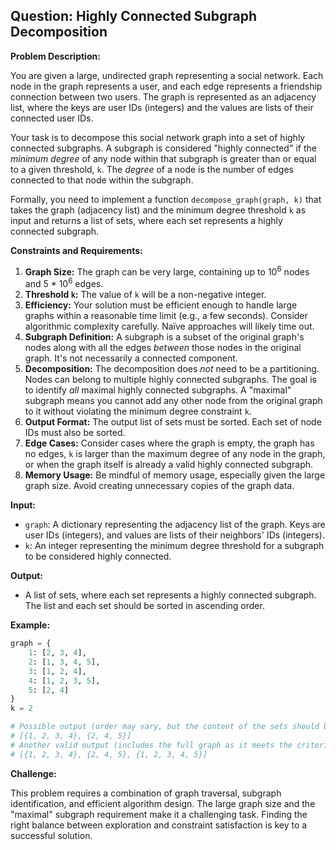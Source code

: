 ## Question: Highly Connected Subgraph Decomposition

**Problem Description:**

You are given a large, undirected graph representing a social network. Each node in the graph represents a user, and each edge represents a friendship connection between two users. The graph is represented as an adjacency list, where the keys are user IDs (integers) and the values are lists of their connected user IDs.

Your task is to decompose this social network graph into a set of highly connected subgraphs. A subgraph is considered "highly connected" if the *minimum degree* of any node within that subgraph is greater than or equal to a given threshold, `k`. The *degree* of a node is the number of edges connected to that node within the subgraph.

Formally, you need to implement a function `decompose_graph(graph, k)` that takes the graph (adjacency list) and the minimum degree threshold `k` as input and returns a list of sets, where each set represents a highly connected subgraph.

**Constraints and Requirements:**

1.  **Graph Size:** The graph can be very large, containing up to 10<sup>6</sup> nodes and 5 * 10<sup>6</sup> edges.
2.  **Threshold `k`:** The value of `k` will be a non-negative integer.
3.  **Efficiency:** Your solution must be efficient enough to handle large graphs within a reasonable time limit (e.g., a few seconds). Consider algorithmic complexity carefully.  Naïve approaches will likely time out.
4.  **Subgraph Definition:** A subgraph is a subset of the original graph's nodes along with all the edges *between* those nodes in the original graph.  It's not necessarily a connected component.
5.  **Decomposition:** The decomposition does *not* need to be a partitioning.  Nodes can belong to multiple highly connected subgraphs. The goal is to identify *all* maximal highly connected subgraphs.  A "maximal" subgraph means you cannot add any other node from the original graph to it without violating the minimum degree constraint `k`.
6.  **Output Format:** The output list of sets must be sorted. Each set of node IDs must also be sorted.
7.  **Edge Cases:** Consider cases where the graph is empty, the graph has no edges, `k` is larger than the maximum degree of any node in the graph, or when the graph itself is already a valid highly connected subgraph.
8.  **Memory Usage:** Be mindful of memory usage, especially given the large graph size. Avoid creating unnecessary copies of the graph data.

**Input:**

*   `graph`: A dictionary representing the adjacency list of the graph.  Keys are user IDs (integers), and values are lists of their neighbors' IDs (integers).
*   `k`: An integer representing the minimum degree threshold for a subgraph to be considered highly connected.

**Output:**

*   A list of sets, where each set represents a highly connected subgraph. The list and each set should be sorted in ascending order.

**Example:**

```python
graph = {
    1: [2, 3, 4],
    2: [1, 3, 4, 5],
    3: [1, 2, 4],
    4: [1, 2, 3, 5],
    5: [2, 4]
}
k = 2

# Possible output (order may vary, but the content of the sets should be the same):
# [{1, 2, 3, 4}, {2, 4, 5}]
# Another valid output (includes the full graph as it meets the criteria as well)
# [{1, 2, 3, 4}, {2, 4, 5}, {1, 2, 3, 4, 5}]

```

**Challenge:**

This problem requires a combination of graph traversal, subgraph identification, and efficient algorithm design.  The large graph size and the "maximal" subgraph requirement make it a challenging task. Finding the right balance between exploration and constraint satisfaction is key to a successful solution.
